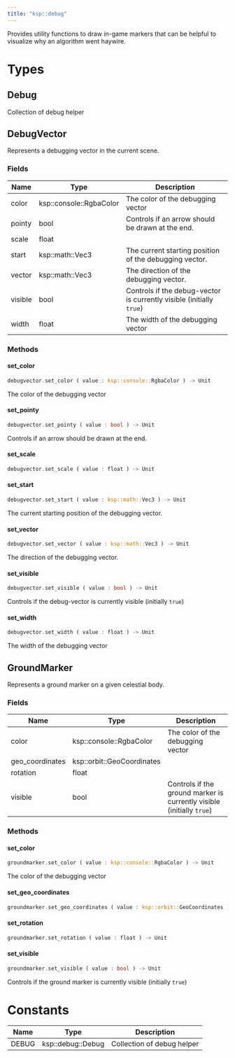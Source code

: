 ```yaml
---
title: "ksp::debug"
---
```


Provides utility functions to draw in-game markers that can be helpful to visualize why an algorithm went haywire.


# Types


## Debug

Collection of debug helper


## DebugVector

Represents a debugging vector in the current scene.


### Fields

Name | Type | Description
--- | --- | ---
color | ksp::console::RgbaColor | The color of the debugging vector 
pointy | bool | Controls if an arrow should be drawn at the end. 
scale | float | 
start | ksp::math::Vec3 | The current starting position of the debugging vector. 
vector | ksp::math::Vec3 | The direction of the debugging vector. 
visible | bool | Controls if the debug-vector is currently visible (initially `true`) 
width | float | The width of the debugging vector 

### Methods

#### set_color

```rust
debugvector.set_color ( value : ksp::console::RgbaColor ) -> Unit
```

The color of the debugging vector


#### set_pointy

```rust
debugvector.set_pointy ( value : bool ) -> Unit
```

Controls if an arrow should be drawn at the end.


#### set_scale

```rust
debugvector.set_scale ( value : float ) -> Unit
```



#### set_start

```rust
debugvector.set_start ( value : ksp::math::Vec3 ) -> Unit
```

The current starting position of the debugging vector.


#### set_vector

```rust
debugvector.set_vector ( value : ksp::math::Vec3 ) -> Unit
```

The direction of the debugging vector.


#### set_visible

```rust
debugvector.set_visible ( value : bool ) -> Unit
```

Controls if the debug-vector is currently visible (initially `true`)


#### set_width

```rust
debugvector.set_width ( value : float ) -> Unit
```

The width of the debugging vector


## GroundMarker

Represents a ground marker on a given celestial body.


### Fields

Name | Type | Description
--- | --- | ---
color | ksp::console::RgbaColor | The color of the debugging vector 
geo_coordinates | ksp::orbit::GeoCoordinates | 
rotation | float | 
visible | bool | Controls if the ground marker is currently visible (initially `true`) 

### Methods

#### set_color

```rust
groundmarker.set_color ( value : ksp::console::RgbaColor ) -> Unit
```

The color of the debugging vector


#### set_geo_coordinates

```rust
groundmarker.set_geo_coordinates ( value : ksp::orbit::GeoCoordinates ) -> Unit
```



#### set_rotation

```rust
groundmarker.set_rotation ( value : float ) -> Unit
```



#### set_visible

```rust
groundmarker.set_visible ( value : bool ) -> Unit
```

Controls if the ground marker is currently visible (initially `true`)


# Constants

Name | Type | Description
--- | --- | ---
DEBUG | ksp::debug::Debug | Collection of debug helper 

